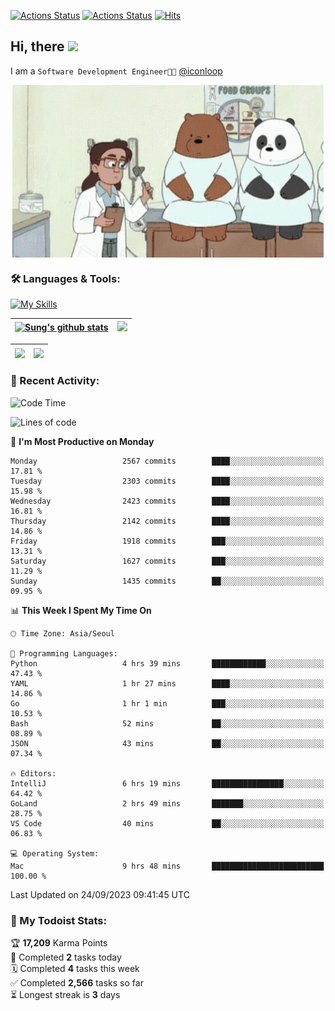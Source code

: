 
[![Actions Status](https://github.com/ddok2/ddok2/workflows/Todoist%20Readme/badge.svg)](https://github.com/ddok2/ddok2/actions)
[![Actions Status](https://github.com/ddok2/ddok2/workflows/wakatime-stats/badge.svg)](https://github.com/ddok2/ddok2/actions)
[![Hits](https://hits.seeyoufarm.com/api/count/incr/badge.svg?url=https%3A%2F%2Fgithub.com%2Fddok2&count_bg=%23FF9595&title_bg=%23555555&icon=github.svg&icon_color=%23FFFFFF&title=hits&edge_flat=false)](https://hits.seeyoufarm.com)

<!-- ![visitors](https://visitor-badge.laobi.icu/badge?page_id=ddok2.ddok2) -->
## Hi, there <img src="https://raw.githubusercontent.com/MartinHeinz/MartinHeinz/master/wave.gif" width="3%">

I am a `Software Development Engineer🧑‍💻` [@iconloop](https://github.com/iconloop)


<p align="center">
    <img align="center" alt="GIF" src="img/debugging.gif" />
</p>


### 🛠 Languages & Tools:

[![My Skills](https://skillicons.dev/icons?i=go,js,ts,py,express,react,svelte,jquery,pug,mongodb,mysql,redis,aws,docker,kubernetes)](https://skillicons.dev)


| <a href="https://github-readme-stats.vercel.app/api?username=ddok2&show_icons=true&include_all_commits=true&count_private=true&theme=buefy&hide_border=true"><img align="center" src="https://github-readme-stats.vercel.app/api?username=ddok2&show_icons=true&include_all_commits=true&count_private=true&theme=buefy&hide_border=true" alt="Sung's github stats" /></a> | <a href="https://github.com/ddok2"><img src="http://github-readme-streak-stats.herokuapp.com?user=ddok2&hide_border=true" /></a> |
| ------------- |------------- |


| <a href="https://github.com/ddok2"><img align="center" src="https://github-readme-stats.vercel.app/api/top-langs/?username=ddok2&theme=buefy&hide=html,css&hide_border=true" /></a> | <a href="https://github.com/ddok2"><img align="center" src="https://activity-graph.herokuapp.com/graph?username=ddok2&theme=github&hide_border=true" height="250" /></a> |
| ------------- |--------------------------------------------------------------------------------------------------------------------------------------------------------------------------|


<!-- <details open>
    <summary>📈 My GitHub Stats</summary>
    <p align="center">
        <a href="https://github.com/ddok2">
            <img align="center" src="https://github-readme-stats.vercel.app/api?username=ddok2&show_icons=true&include_all_commits=true&count_private=true&theme=buefy&hide_border=true" alt="Sung's github stats" />
        </a>
    </p>
</details>
<details>
    <summary>💬 Top Languages</summary>
    <p align="center"> 
        <a href="https://github.com/ddok2">
            <img align="center" src="https://github-readme-stats.vercel.app/api/top-langs/?username=ddok2&layout=compact&theme=buefy&hide=html,css&hide_border=true" />
        </a>
    </p>
</details> -->


### 🌈 Recent Activity:
<!--START_SECTION:waka-->
![Code Time](http://img.shields.io/badge/Code%20Time-2%2C294%20hrs%2055%20mins-blue)

![Lines of code](https://img.shields.io/badge/From%20Hello%20World%20I%27ve%20Written-11.6%20million%20lines%20of%20code-blue)

📅 **I'm Most Productive on Monday** 

```text
Monday                   2567 commits        ████░░░░░░░░░░░░░░░░░░░░░   17.81 % 
Tuesday                  2303 commits        ████░░░░░░░░░░░░░░░░░░░░░   15.98 % 
Wednesday                2423 commits        ████░░░░░░░░░░░░░░░░░░░░░   16.81 % 
Thursday                 2142 commits        ████░░░░░░░░░░░░░░░░░░░░░   14.86 % 
Friday                   1918 commits        ███░░░░░░░░░░░░░░░░░░░░░░   13.31 % 
Saturday                 1627 commits        ███░░░░░░░░░░░░░░░░░░░░░░   11.29 % 
Sunday                   1435 commits        ██░░░░░░░░░░░░░░░░░░░░░░░   09.95 % 
```


📊 **This Week I Spent My Time On** 

```text
🕑︎ Time Zone: Asia/Seoul

💬 Programming Languages: 
Python                   4 hrs 39 mins       ████████████░░░░░░░░░░░░░   47.43 % 
YAML                     1 hr 27 mins        ████░░░░░░░░░░░░░░░░░░░░░   14.86 % 
Go                       1 hr 1 min          ███░░░░░░░░░░░░░░░░░░░░░░   10.53 % 
Bash                     52 mins             ██░░░░░░░░░░░░░░░░░░░░░░░   08.89 % 
JSON                     43 mins             ██░░░░░░░░░░░░░░░░░░░░░░░   07.34 % 

🔥 Editors: 
IntelliJ                 6 hrs 19 mins       ████████████████░░░░░░░░░   64.42 % 
GoLand                   2 hrs 49 mins       ███████░░░░░░░░░░░░░░░░░░   28.75 % 
VS Code                  40 mins             ██░░░░░░░░░░░░░░░░░░░░░░░   06.83 % 

💻 Operating System: 
Mac                      9 hrs 48 mins       █████████████████████████   100.00 % 
```


 Last Updated on 24/09/2023 09:41:45 UTC
<!--END_SECTION:waka-->

### 🚧 My Todoist Stats:
<!-- TODO-IST:START -->
🏆  **17,209** Karma Points           
🌸  Completed **2** tasks today           
🗓  Completed **4** tasks this week           
✅  Completed **2,566** tasks so far           
⏳  Longest streak is **3** days
<!-- TODO-IST:END -->

